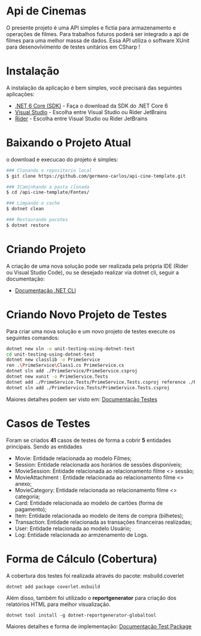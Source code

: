 
# Api de Cinemas 

O presente projeto é uma API simples e fictía para armazenamento e operações de filmes. Para trabalhos futuros poderá ser integrado a api de filmes para uma melhor massa de dados. Essa API utiliza o software XUnit para desenovlvimento de testes unitários em CSharp !

# Instalação

A instalação da aplicação é bem simples, você precisará das seguintes aplicações:

- [.NET 6 Core (SDK)](https://dotnet.microsoft.com/en-us/download/dotnet/6.0) - Faça o download da SDK do .NET Core 6
- [Visual Studio](https://visualstudio.microsoft.com/pt-br/downloads/) - Escolha entre Visual Studio ou Rider JetBrains
- [Rider](https://www.jetbrains.com/pt-br/rider/) - Escolha entre Visual Studio ou Rider JetBrains

# Baixando o Projeto Atual

o download e execucao do projeto é simples:

```bash
### Clonando o repositorio local
$ git clone https://github.com/germano-carlos/api-cine-template.git

### ICaminhando a pasta clonada
$ cd /api-cine-template/Fontes/

### Limpando o cache
$ dotnet clean

### Restaurando pacotes
$ dotnet restore

```

# Criando Projeto

A criação de uma nova solução pode ser realizada pela própria IDE (Rider ou Visual Studio Code), ou se desejado realizar via dotnet cli, seguir a documentação:
- [Documentação .NET CLI](https://docs.microsoft.com/pt-br/dotnet/core/tools/dotnet-sln)

# Criando Novo Projeto de Testes

Para criar uma nova solução e um novo projeto de testes execute os seguintes comandos:

```bash
dotnet new sln -o unit-testing-using-dotnet-test
cd unit-testing-using-dotnet-test
dotnet new classlib -o PrimeService
ren .\PrimeService\Class1.cs PrimeService.cs
dotnet sln add ./PrimeService/PrimeService.csproj
dotnet new xunit -o PrimeService.Tests
dotnet add ./PrimeService.Tests/PrimeService.Tests.csproj reference ./PrimeService/PrimeService.csproj
dotnet sln add ./PrimeService.Tests/PrimeService.Tests.csproj
```

Maiores detalhes podem ser visto em: [Documentação Testes](https://docs.microsoft.com/pt-br/dotnet/core/testing/unit-testing-with-dotnet-test)

# Casos de Testes

Foram se criados **41** casos de testes de forma a cobrir **5** entidades principais.
Sendo as entidades

- Movie: Entidade relacionada ao modelo Filmes;
- Session: Entidade relacionada aos horários de sessões disponíveis;
- MovieSession: Entidade relacionada ao relacionamento filme <> sessão;
- MovieAttachment : Entidade relacionada ao relacionamento filme <> anexo;
- MovieCategory: Entidade relacionada ao relacionamento filme <> categoria;
- Card: Entidade relacionada ao modelo de cartões (forma de pagamento);
- Item: Entidade relacionada ao modelo de itens de compra (bilhetes);
- Transaction: Entidade relacionada as transações financeiras realizadas;
- User: Entidade relacionada ao modelo Usuário;
- Log: Entidade relacionada ao armzenamento de Logs.


# Forma de Cálculo (Cobertura)

A cobertura dos testes foi realizada através do pacote: msbuild.coverlet

```
dotnet add package coverlet.msbuild
```

Além disso, também foi utilizado o **reportgenerator** para criação dos relatórios HTML para melhor visualização.

```
dotnet tool install -g dotnet-reportgenerator-globaltool
```

Maiores detalhes e forma de implementação: [Documentação Test Package](https://docs.microsoft.com/pt-br/dotnet/core/testing/unit-testing-code-coverage?tabs=windows)
